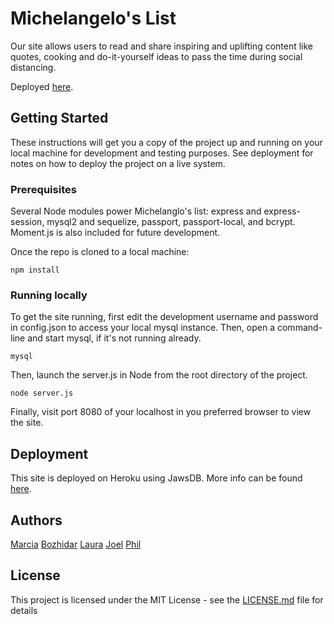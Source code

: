 # Michelangelo's List

Our site allows users to read and share inspiring and uplifting content like quotes, cooking and do-it-yourself ideas to pass the time during social distancing.

Deployed [here](https://michelangelos-list.herokuapp.com/ "Michelangelo's List").

## Getting Started

These instructions will get you a copy of the project up and running on your local machine for development and testing purposes. See deployment for notes on how to deploy the project on a live system.

### Prerequisites

Several Node modules power Michelanglo's list: express and express-session, mysql2 and sequelize, passport, passport-local, and bcrypt. Moment.js is also included for future development.

Once the repo is cloned to a local machine:

```
npm install
```

### Running locally

To get the site running, first edit the development username and password in config.json to access your local mysql instance. Then, open a command-line and start mysql, if it's not running already.

```
mysql
```

Then, launch the server.js in Node from the root directory of the project.

```
node server.js
```

Finally, visit port 8080 of your localhost in you preferred browser to view the site.


## Deployment

This site is deployed on Heroku using JawsDB. More info can be found [here](https://devcenter.heroku.com/articles/jawsdb).

## Authors

[Marcia](https://github.com/desertdancer)
[Bozhidar](https://github.com/bgeorgiev268)
[Laura](https://github.com/laurarodela)
[Joel](https://github.com/joelzehring)
[Phil](https://github.com/phil4lif)

## License

This project is licensed under the MIT License - see the [LICENSE.md](LICENSE.md) file for details
